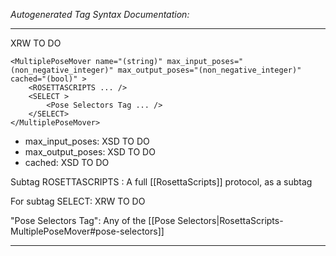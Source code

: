 _Autogenerated Tag Syntax Documentation:_

---
XRW TO DO

```
<MultiplePoseMover name="(string)" max_input_poses="(non_negative_integer)" max_output_poses="(non_negative_integer)" cached="(bool)" >
    <ROSETTASCRIPTS ... />
    <SELECT >
        <Pose Selectors Tag ... />
    </SELECT>
</MultiplePoseMover>
```

-   max_input_poses: XSD TO DO
-   max_output_poses: XSD TO DO
-   cached: XSD TO DO

Subtag ROSETTASCRIPTS : A full [[RosettaScripts]] protocol, as a subtag

For subtag SELECT: XRW TO DO



"Pose Selectors Tag": Any of the [[Pose Selectors|RosettaScripts-MultiplePoseMover#pose-selectors]]

---
